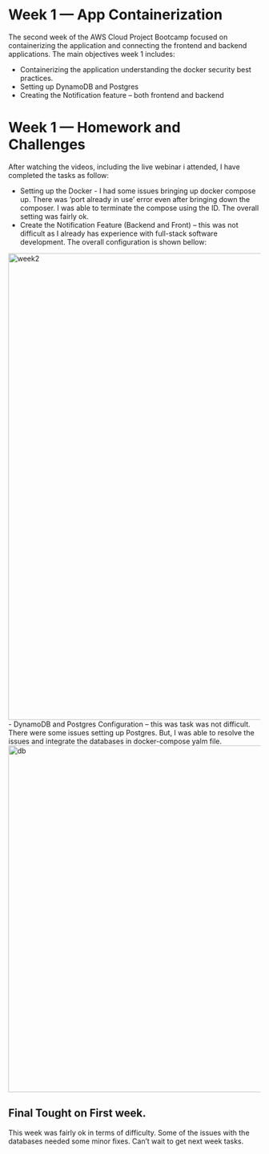 
# Week 1 — App Containerization

The second week of the AWS Cloud Project Bootcamp focused on containerizing the application and connecting the frontend and backend applications. The main objectives week 1 includes: 
- Containerizing the application understanding the docker security best practices.
- Setting up DynamoDB and Postgres 
- Creating the Notification feature – both frontend and backend 
# Week 1 — Homework and Challenges

 After watching the videos, including the live webinar i attended, I have completed the tasks as follow:
 - Setting up the Docker - I had some issues bringing up docker compose up. There was ‘port already in use’ error even after bringing down the composer. I was able to terminate the compose using the ID. The overall setting was fairly ok.
- Create the Notification Feature (Backend and Front) – this was not difficult as I already has experience with full-stack software development.  The overall configuration is shown bellow:
<img width="931" alt="week2" src="https://user-images.githubusercontent.com/77783631/221368957-81a6c183-b8ca-4fee-856c-a8e547b4a908.png">
 - DynamoDB and Postgres Configuration – this was task was not difficult. There were some issues setting up Postgres. But, I was able to resolve the issues and integrate the databases in docker-compose yalm file. 
 <img width="692" alt="db" src="https://user-images.githubusercontent.com/77783631/221369103-2d6896d3-f917-4e65-8821-8558da334c22.png">

## Final Tought on First week.
This week was fairly ok in terms of difficulty. Some of the issues with the databases needed some minor fixes. Can’t wait to get next week tasks.

